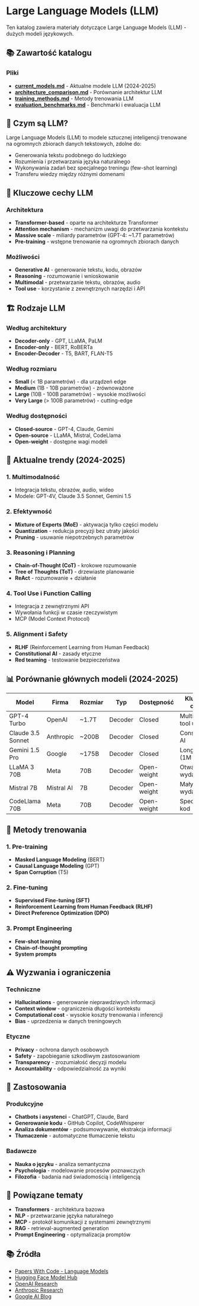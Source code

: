 # Large Language Models (LLM)

Ten katalog zawiera materiały dotyczące Large Language Models (LLM) - dużych modeli językowych.

## 📚 Zawartość katalogu

### Pliki

- **[current_models.md](current_models.md)** - Aktualne modele LLM (2024-2025)
- **[architecture_comparison.md](architecture_comparison.md)** - Porównanie architektur LLM
- **[training_methods.md](training_methods.md)** - Metody trenowania LLM
- **[evaluation_benchmarks.md](evaluation_benchmarks.md)** - Benchmarki i ewaluacja LLM

## 🎯 Czym są LLM?

Large Language Models (LLM) to modele sztucznej inteligencji trenowane na ogromnych zbiorach danych tekstowych, zdolne do:
- Generowania tekstu podobnego do ludzkiego
- Rozumienia i przetwarzania języka naturalnego
- Wykonywania zadań bez specjalnego treningu (few-shot learning)
- Transferu wiedzy między różnymi domenami

## 🔧 Kluczowe cechy LLM

### Architektura
- **Transformer-based** - oparte na architekturze Transformer
- **Attention mechanism** - mechanizm uwagi do przetwarzania kontekstu
- **Massive scale** - miliardy parametrów (GPT-4: ~1.7T parametrów)
- **Pre-training** - wstępne trenowanie na ogromnych zbiorach danych

### Możliwości
- **Generative AI** - generowanie tekstu, kodu, obrazów
- **Reasoning** - rozumowanie i wnioskowanie
- **Multimodal** - przetwarzanie tekstu, obrazów, audio
- **Tool use** - korzystanie z zewnętrznych narzędzi i API

## 🏗️ Rodzaje LLM

### Według architektury
- **Decoder-only** - GPT, LLaMA, PaLM
- **Encoder-only** - BERT, RoBERTa
- **Encoder-Decoder** - T5, BART, FLAN-T5

### Według rozmiaru
- **Small** (< 1B parametrów) - dla urządzeń edge
- **Medium** (1B - 10B parametrów) - zrównoważone
- **Large** (10B - 100B parametrów) - wysokie możliwości
- **Very Large** (> 100B parametrów) - cutting-edge

### Według dostępności
- **Closed-source** - GPT-4, Claude, Gemini
- **Open-source** - LLaMA, Mistral, CodeLlama
- **Open-weight** - dostępne wagi modeli

## 🎯 Aktualne trendy (2024-2025)

### 1. **Multimodalność**
- Integracja tekstu, obrazów, audio, wideo
- Modele: GPT-4V, Claude 3.5 Sonnet, Gemini 1.5

### 2. **Efektywność**
- **Mixture of Experts (MoE)** - aktywacja tylko części modelu
- **Quantization** - redukcja precyzji bez utraty jakości
- **Pruning** - usuwanie niepotrzebnych parametrów

### 3. **Reasoning i Planning**
- **Chain-of-Thought (CoT)** - krokowe rozumowanie
- **Tree of Thoughts (ToT)** - drzewiaste planowanie
- **ReAct** - rozumowanie + działanie

### 4. **Tool Use i Function Calling**
- Integracja z zewnętrznymi API
- Wywołania funkcji w czasie rzeczywistym
- MCP (Model Context Protocol)

### 5. **Alignment i Safety**
- **RLHF** (Reinforcement Learning from Human Feedback)
- **Constitutional AI** - zasady etyczne
- **Red teaming** - testowanie bezpieczeństwa

## 📊 Porównanie głównych modeli (2024-2025)

| Model | Firma | Rozmiar | Typ | Dostępność | Kluczowe cechy |
|-------|-------|---------|-----|------------|----------------|
| GPT-4 Turbo | OpenAI | ~1.7T | Decoder | Closed | Multimodal, tool use |
| Claude 3.5 Sonnet | Anthropic | ~200B | Decoder | Closed | Constitutional AI |
| Gemini 1.5 Pro | Google | ~175B | Decoder | Closed | Long context (1M tokens) |
| LLaMA 3 70B | Meta | 70B | Decoder | Open-weight | Otwarty, wydajny |
| Mistral 7B | Mistral AI | 7B | Decoder | Open-weight | Mały ale wydajny |
| CodeLlama 70B | Meta | 70B | Decoder | Open-weight | Specjalizacja kod |

## 🔧 Metody trenowania

### 1. **Pre-training**
- **Masked Language Modeling** (BERT)
- **Causal Language Modeling** (GPT)
- **Span Corruption** (T5)

### 2. **Fine-tuning**
- **Supervised Fine-tuning (SFT)**
- **Reinforcement Learning from Human Feedback (RLHF)**
- **Direct Preference Optimization (DPO)**

### 3. **Prompt Engineering**
- **Few-shot learning**
- **Chain-of-thought prompting**
- **System prompts**

## ⚠️ Wyzwania i ograniczenia

### Techniczne
- **Hallucinations** - generowanie nieprawdziwych informacji
- **Context window** - ograniczenia długości kontekstu
- **Computational cost** - wysokie koszty trenowania i inferencji
- **Bias** - uprzedzenia w danych treningowych

### Etyczne
- **Privacy** - ochrona danych osobowych
- **Safety** - zapobieganie szkodliwym zastosowaniom
- **Transparency** - zrozumiałość decyzji modelu
- **Accountability** - odpowiedzialność za wyniki

## 🎯 Zastosowania

### Produkcyjne
- **Chatbots i asystenci** - ChatGPT, Claude, Bard
- **Generowanie kodu** - GitHub Copilot, CodeWhisperer
- **Analiza dokumentów** - podsumowywanie, ekstrakcja informacji
- **Tłumaczenie** - automatyczne tłumaczenie tekstu

### Badawcze
- **Nauka o języku** - analiza semantyczna
- **Psychologia** - modelowanie procesów poznawczych
- **Filozofia** - badania nad świadomością i inteligencją

## 🔗 Powiązane tematy

- **Transformers** - architektura bazowa
- **NLP** - przetwarzanie języka naturalnego
- **MCP** - protokół komunikacji z systemami zewnętrznymi
- **RAG** - retrieval-augmented generation
- **Prompt Engineering** - optymalizacja promptów

## 📚 Źródła

- [Papers With Code - Language Models](https://paperswithcode.com/task/language-modelling)
- [Hugging Face Model Hub](https://huggingface.co/models)
- [OpenAI Research](https://openai.com/research)
- [Anthropic Research](https://www.anthropic.com/research)
- [Google AI Blog](https://ai.googleblog.com/) 